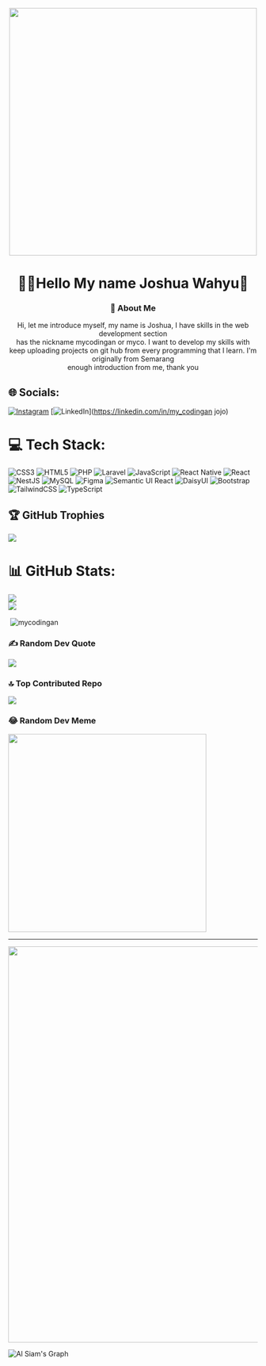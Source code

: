 <p align="center"><img src="https://i.pinimg.com/originals/e8/f4/53/e8f453469a3ec97ecd354df465d73913.gif" width="500"/></p>

<h1 align="center">👋👋Hello My name Joshua Wahyu👋</h1>
<h3 align="center">💫 About Me</h3>
<p align="center">Hi, let me introduce myself, my name is Joshua, I have skills in the web development section<br>has the nickname mycodingan or myco. I want to develop my skills with<br>keep uploading projects on git hub from every programming that I learn. I'm originally from Semarang<br>enough introduction from me, thank you</p>


## 🌐 Socials:
[![Instagram](https://img.shields.io/badge/Instagram-%23E4405F.svg?logo=Instagram&logoColor=white)](https://instagram.com/mycodingan.j) [![LinkedIn](https://img.shields.io/badge/LinkedIn-%230077B5.svg?logo=linkedin&logoColor=white)](https://linkedin.com/in/my_codingan jojo) 

# 💻 Tech Stack:
![CSS3](https://img.shields.io/badge/css3-%231572B6.svg?style=for-the-badge&logo=css3&logoColor=white) ![HTML5](https://img.shields.io/badge/html5-%23E34F26.svg?style=for-the-badge&logo=html5&logoColor=white) ![PHP](https://img.shields.io/badge/php-%23777BB4.svg?style=for-the-badge&logo=php&logoColor=white) ![Laravel](https://img.shields.io/badge/laravel-%23FF2D20.svg?style=for-the-badge&logo=laravel&logoColor=white) ![JavaScript](https://img.shields.io/badge/javascript-%23323330.svg?style=for-the-badge&logo=javascript&logoColor=%23F7DF1E) ![React Native](https://img.shields.io/badge/react_native-%2320232a.svg?style=for-the-badge&logo=react&logoColor=%2361DAFB) ![React](https://img.shields.io/badge/react-%2320232a.svg?style=for-the-badge&logo=react&logoColor=%2361DAFB) ![NestJS](https://img.shields.io/badge/nestjs-%23E0234E.svg?style=for-the-badge&logo=nestjs&logoColor=white) ![MySQL](https://img.shields.io/badge/mysql-%2300000f.svg?style=for-the-badge&logo=mysql&logoColor=white) ![Figma](https://img.shields.io/badge/figma-%23F24E1E.svg?style=for-the-badge&logo=figma&logoColor=white) ![Semantic UI React](https://img.shields.io/badge/Semantic%20UI%20React-%2335BDB2.svg?style=for-the-badge&logo=SemanticUIReact&logoColor=white) ![DaisyUI](https://img.shields.io/badge/daisyui-5A0EF8?style=for-the-badge&logo=daisyui&logoColor=white) ![Bootstrap](https://img.shields.io/badge/bootstrap-%238511FA.svg?style=for-the-badge&logo=bootstrap&logoColor=white) ![TailwindCSS](https://img.shields.io/badge/tailwindcss-%2338B2AC.svg?style=for-the-badge&logo=tailwind-css&logoColor=white) ![TypeScript](https://img.shields.io/badge/typescript-%23007ACC.svg?style=for-the-badge&logo=typescript&logoColor=white)
## 🏆 GitHub Trophies
![](https://github-profile-trophy.vercel.app/?username=mycodingan&theme=radical&no-frame=true&no-bg=false&margin-w=4)
# 📊 GitHub Stats:

![](https://github-readme-streak-stats.herokuapp.com/?user=mycodingan&theme=dark&hide_border=false)<br/>
![](https://github-readme-stats.vercel.app/api/top-langs/?username=mycodingan&theme=dark&hide_border=false&include_all_commits=false&count_private=false&layout=compact)
<p>&nbsp;<img align="center" src="https://github-readme-stats.vercel.app/api?username=mycodingan&show_icons=true&locale=en" alt="mycodingan" /></p>

### ✍️ Random Dev Quote
![](https://quotes-github-readme.vercel.app/api?type=horizontal&theme=radical)


### 🔝 Top Contributed Repo
![](https://github-contributor-stats.vercel.app/api?username=mycodingan&limit=5&theme=dracula&combine_all_yearly_contributions=true)

### 😂 Random Dev Meme
<img src='https://randommeme-five.vercel.app/' style="height: 400px;"/>

---
<p align="center"><img src="https://github.githubassets.com/assets/profile-first-pr-dark-bc160471dcac.svg" width="800"/></p>




![Al Siam's Graph](https://github-readme-activity-graph.vercel.app/graph?username=mycodingan&custom_title=mycodingan%20GitHub%20Activity%20Graph&bg_color=0D1117&color=7F3FBF&line=7F3FBF&point=7F3FBF&area_color=FFFFFF&title_color=FFFFFF&area=true)
